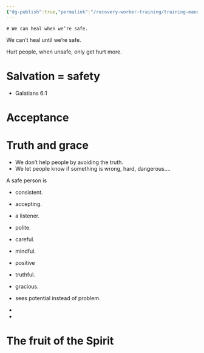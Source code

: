 ```yaml
---
{"dg-publish":true,"permalink":"/recovery-worker-training/training-manual/safety/"}
---
```


	# We can heal when we’re safe.
We can’t heal until we’re safe. 

Hurt people, when unsafe, only get hurt more.

# Salvation = safety

- Galatians 6:1

# Acceptance
# Truth and grace
- We don’t help people by avoiding the truth.
- We let people know if something is wrong, hard, dangerous….


A safe person is 
- consistent.
- accepting.
- a listener.
- polite.
- careful.
- mindful.
- positive
- truthful.
- gracious.

- sees potential instead of problem.
- 
- 
# The fruit of the Spirit


